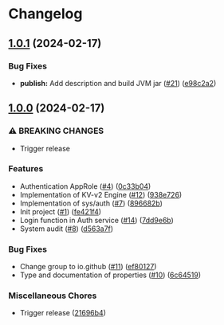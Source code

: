 # Changelog

## [1.0.1](https://github.com/Hansanto/kault/compare/v1.0.0...v1.0.1) (2024-02-17)


### Bug Fixes

* **publish:** Add description and build JVM jar ([#21](https://github.com/Hansanto/kault/issues/21)) ([e98c2a2](https://github.com/Hansanto/kault/commit/e98c2a27936ed5077bd7bb895f2f029ebe8cb581))

## [1.0.0](https://github.com/Hansanto/kault/compare/v0.0.1...v1.0.0) (2024-02-17)


### ⚠ BREAKING CHANGES

* Trigger release

### Features

* Authentication AppRole ([#4](https://github.com/Hansanto/kault/issues/4)) ([0c33b04](https://github.com/Hansanto/kault/commit/0c33b04d727261377447c69c25531e964c454114))
* Implementation of KV-v2 Engine ([#12](https://github.com/Hansanto/kault/issues/12)) ([938e726](https://github.com/Hansanto/kault/commit/938e72699d54ad59c29a18d5857b707b3e148c54))
* Implementation of sys/auth ([#7](https://github.com/Hansanto/kault/issues/7)) ([896682b](https://github.com/Hansanto/kault/commit/896682b7da4dcc6bebc90fd520adebd4580ca7dd))
* Init project ([#1](https://github.com/Hansanto/kault/issues/1)) ([fe421f4](https://github.com/Hansanto/kault/commit/fe421f4e348fe7c296413ef1635ef9b508bc2fd8))
* Login function in Auth service ([#14](https://github.com/Hansanto/kault/issues/14)) ([7dd9e6b](https://github.com/Hansanto/kault/commit/7dd9e6b8f95a0be5cdbcf38a8f5660e19951b416))
* System audit ([#8](https://github.com/Hansanto/kault/issues/8)) ([d563a7f](https://github.com/Hansanto/kault/commit/d563a7f1e2ad1be1a662d1b1dff494202f0b46fe))


### Bug Fixes

* Change group to io.github ([#11](https://github.com/Hansanto/kault/issues/11)) ([ef80127](https://github.com/Hansanto/kault/commit/ef80127aa3ed442bebda92ef9c820df53c9d7808))
* Type and documentation of properties ([#10](https://github.com/Hansanto/kault/issues/10)) ([6c64519](https://github.com/Hansanto/kault/commit/6c64519a6d173cbdada72cb6074bf5853dc389eb))


### Miscellaneous Chores

* Trigger release ([21696b4](https://github.com/Hansanto/kault/commit/21696b4ef9fa1a7ae6adaf0fe16205a813e687d2))
